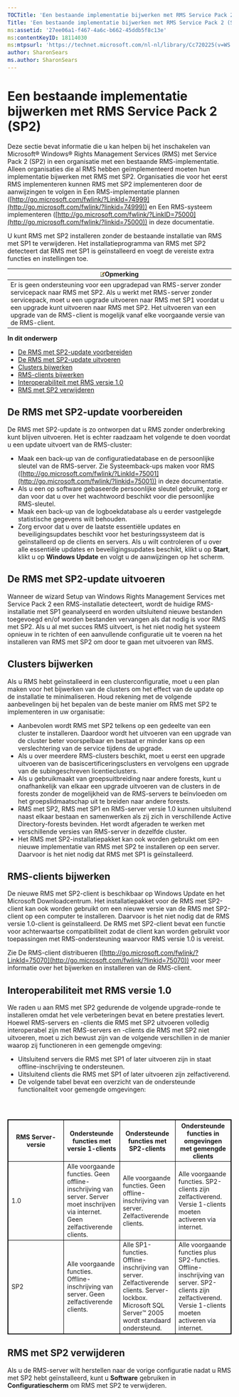 ```yaml
---
TOCTitle: 'Een bestaande implementatie bijwerken met RMS Service Pack 2 (SP2)'
Title: 'Een bestaande implementatie bijwerken met RMS Service Pack 2 (SP2)'
ms:assetid: '27ee06a1-f467-4a6c-b662-45ddb5f8c13e'
ms:contentKeyID: 18114030
ms:mtpsurl: 'https://technet.microsoft.com/nl-nl/library/Cc720225(v=WS.10)'
author: SharonSears
ms.author: SharonSears
---
```


Een bestaande implementatie bijwerken met RMS Service Pack 2 (SP2)
==================================================================

Deze sectie bevat informatie die u kan helpen bij het inschakelen van Microsoft® Windows® Rights Management Services (RMS) met Service Pack 2 (SP2) in een organisatie met een bestaande RMS-implementatie. Alleen organisaties die al RMS hebben geïmplementeerd moeten hun implementatie bijwerken met RMS met SP2. Organisaties die voor het eerst RMS implementeren kunnen RMS met SP2 implementeren door de aanwijzingen te volgen in Een RMS-implementatie plannen ([http://go.microsoft.com/fwlink/?LinkId=74999](http://go.microsoft.com/fwlink/?linkid=74999)) en Een RMS-systeem implementeren ([http://go.microsoft.com/fwlink/?LinkID=75000](http://go.microsoft.com/fwlink/?linkid=75000)) in deze documentatie.

U kunt RMS met SP2 installeren zonder de bestaande installatie van RMS met SP1 te verwijderen. Het installatieprogramma van RMS met SP2 detecteert dat RMS met SP1 is geïnstalleerd en voegt de vereiste extra functies en instellingen toe.

| ![](/security-updates/images/Cc720225.note(WS.10).gif)Opmerking                                                                                                                                                                                                                                                                                       |
|------------------------------------------------------------------------------------------------------------------------------------------------------------------------------------------------------------------------------------------------------------------------------------------------------------------------------------------------------------------|
| Er is geen ondersteuning voor een upgradepad van RMS-server zonder servicepack naar RMS met SP2. Als u werkt met RMS-server zonder servicepack, moet u een upgrade uitvoeren naar RMS met SP1 voordat u een upgrade kunt uitvoeren naar RMS met SP2. Het uitvoeren van een upgrade van de RMS-client is mogelijk vanaf elke voorgaande versie van de RMS-client. |

**In dit onderwerp**

-   [De RMS met SP2-update voorbereiden](#bkmk_preparingforsp2update)
-   [De RMS met SP2-update uitvoeren](#bkmk_performingsp2update)
-   [Clusters bijwerken](#bkmk_updateclusters)
-   [RMS-clients bijwerken](#bkmk_updateclients)
-   [Interoperabiliteit met RMS versie 1.0](#bkmk_interop)
-   [RMS met SP2 verwijderen](#bkmk_removingrms)

<span id="bkmk_PreparingForSP2Update"></span>
De RMS met SP2-update voorbereiden
----------------------------------

De RMS met SP2-update is zo ontworpen dat u RMS zonder onderbreking kunt blijven uitvoeren. Het is echter raadzaam het volgende te doen voordat u een update uitvoert van de RMS-cluster:

-   Maak een back-up van de configuratiedatabase en de persoonlijke sleutel van de RMS-server. Zie Systeemback-ups maken voor RMS ([http://go.microsoft.com/fwlink/?LinkId=75001](http://go.microsoft.com/fwlink/?linkid=75001)) in deze documentatie.
-   Als u een op software gebaseerde persoonlijke sleutel gebruikt, zorg er dan voor dat u over het wachtwoord beschikt voor die persoonlijke RMS-sleutel.
-   Maak een back-up van de logboekdatabase als u eerder vastgelegde statistische gegevens wilt behouden.
-   Zorg ervoor dat u over de laatste essentiële updates en beveiligingsupdates beschikt voor het besturingssysteem dat is geïnstalleerd op de clients en servers. Als u wilt controleren of u over alle essentiële updates en beveiligingsupdates beschikt, klikt u op **Start**, klikt u op **Windows Update** en volgt u de aanwijzingen op het scherm.

<span id="bkmk_PerformingSP2Update"></span>
De RMS met SP2-update uitvoeren
-------------------------------

Wanneer de wizard Setup van Windows Rights Management Services met Service Pack 2 een RMS-installatie detecteert, wordt de huidige RMS-installatie met SP1 geanalyseerd en worden uitsluitend nieuwe bestanden toegevoegd en/of worden bestanden vervangen als dat nodig is voor RMS met SP2. Als u al met succes RMS uitvoert, is het niet nodig het systeem opnieuw in te richten of een aanvullende configuratie uit te voeren na het installeren van RMS met SP2 om door te gaan met uitvoeren van RMS.

<span id="bkmk_UpdateClusters"></span>
Clusters bijwerken
------------------

Als u RMS hebt geïnstalleerd in een clusterconfiguratie, moet u een plan maken voor het bijwerken van de clusters om het effect van de update op de installatie te minimaliseren. Houd rekening met de volgende aanbevelingen bij het bepalen van de beste manier om RMS met SP2 te implementeren in uw organisatie:

-   Aanbevolen wordt RMS met SP2 telkens op een gedeelte van een cluster te installeren. Daardoor wordt het uitvoeren van een upgrade van de cluster beter voorspelbaar en bestaat er minder kans op een verslechtering van de service tijdens de upgrade.
-   Als u over meerdere RMS-clusters beschikt, moet u eerst een upgrade uitvoeren van de basiscertificeringsclusters en vervolgens een upgrade van de subingeschreven licentieclusters.
-   Als u gebruikmaakt van groepsuitbreiding naar andere forests, kunt u onafhankelijk van elkaar een upgrade uitvoeren van de clusters in de forests zonder de mogelijkheid van de RMS-servers te beïnvloeden om het groepslidmaatschap uit te breiden naar andere forests.
-   RMS met SP2, RMS met SP1 en RMS-server versie 1.0 kunnen uitsluitend naast elkaar bestaan en samenwerken als zij zich in verschillende Active Directory-forests bevinden. Het wordt afgeraden te werken met verschillende versies van RMS-server in dezelfde cluster.
-   Het RMS met SP2-installatiepakket kan ook worden gebruikt om een nieuwe implementatie van RMS met SP2 te installeren op een server. Daarvoor is het niet nodig dat RMS met SP1 is geïnstalleerd.

<span id="bkmk_UpdateClients"></span>
RMS-clients bijwerken
---------------------

De nieuwe RMS met SP2-client is beschikbaar op Windows Update en het Microsoft Downloadcentrum. Het installatiepakket voor de RMS met SP2-client kan ook worden gebruikt om een nieuwe versie van de RMS met SP2-client op een computer te installeren. Daarvoor is het niet nodig dat de RMS versie 1.0-client is geïnstalleerd. De RMS met SP2-client bevat een functie voor achterwaartse compatibiliteit zodat de client kan worden gebruikt voor toepassingen met RMS-ondersteuning waarvoor RMS versie 1.0 is vereist.

Zie De RMS-client distribueren ([http://go.microsoft.com/fwlink/?LinkId=75070](http://go.microsoft.com/fwlink/?linkid=75070)) voor meer informatie over het bijwerken en installeren van de RMS-client.

<span id="bkmk_InterOp"></span>
Interoperabiliteit met RMS versie 1.0
-------------------------------------

We raden u aan RMS met SP2 gedurende de volgende upgrade-ronde te installeren omdat het vele verbeteringen bevat en betere prestaties levert. Hoewel RMS-servers en -clients die RMS met SP2 uitvoeren volledig interoperabel zijn met RMS-servers en -clients die RMS met SP2 niet uitvoeren, moet u zich bewust zijn van de volgende verschillen in de manier waarop zij functioneren in een gemengde omgeving:

-   Uitsluitend servers die RMS met SP1 of later uitvoeren zijn in staat offline-inschrijving te ondersteunen.
-   Uitsluitend clients die RMS met SP1 of later uitvoeren zijn zelfactiverend.
-   De volgende tabel bevat een overzicht van de ondersteunde functionaliteit voor gemengde omgevingen:

###  

 
<table style="border:1px solid black;">
<colgroup>
<col width="25%" />
<col width="25%" />
<col width="25%" />
<col width="25%" />
</colgroup>
<thead>
<tr class="header">
<th style="border:1px solid black;" >RMS Server-versie</th>
<th style="border:1px solid black;" >Ondersteunde functies met versie 1-clients</th>
<th style="border:1px solid black;" >Ondersteunde functies met SP2-clients</th>
<th style="border:1px solid black;" >Ondersteunde functies in omgevingen met gemengde clients</th>
</tr>
</thead>
<tbody>
<tr class="odd">
<td style="border:1px solid black;">1.0</td>
<td style="border:1px solid black;">Alle voorgaande functies.
Geen offline-inschrijving van server. Server moet inschrijven via internet.
Geen zelfactiverende clients.</td>
<td style="border:1px solid black;">Alle voorgaande functies.
Geen offline-inschrijving van server.
Zelfactiverende clients.</td>
<td style="border:1px solid black;">Alle voorgaande functies.
SP2-clients zijn zelfactiverend.
Versie 1-clients moeten activeren via internet.</td>
</tr>
<tr class="even">
<td style="border:1px solid black;">SP2</td>
<td style="border:1px solid black;">Alle voorgaande functies.
Offline-inschrijving van server.
Geen zelfactiverende clients.</td>
<td style="border:1px solid black;">Alle SP1-functies.
Offline-inschrijving van server.
Zelfactiverende clients.
Server-lockbox.
Microsoft SQL Server™ 2005 wordt standaard ondersteund.</td>
<td style="border:1px solid black;">Alle voorgaande functies plus SP2-functies.
Offline-inschrijving van server.
SP2-clients zijn zelfactiverend.
Versie 1-clients moeten activeren via internet.</td>
</tr>
</tbody>
</table>
 

<span id="bkmk_RemovingRMS"></span>
RMS met SP2 verwijderen
-----------------------

Als u de RMS-server wilt herstellen naar de vorige configuratie nadat u RMS met SP2 hebt geïnstalleerd, kunt u **Software** gebruiken in **Configuratiescherm** om RMS met SP2 te verwijderen.
